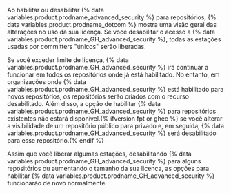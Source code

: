 Ao habilitar ou desabilitar {% data variables.product.prodname_advanced_security %} para repositórios, {% data variables.product.prodname_dotcom %} mostra uma visão geral das alterações no uso da sua licença. Se você desabilitar o acesso a {% data variables.product.prodname_GH_advanced_security %}, todas as estações usadas por committers "únicos" serão liberadas.

Se você exceder limite de licença, {% data variables.product.prodname_GH_advanced_security %} irá continuar a funcionar em todos os repositórios onde já está habilitado. No entanto, em organizações onde {% data variables.product.prodname_GH_advanced_security %} está habilitado para novos repositórios, os repositórios serão criados com o recurso desabilitado. Além disso, a opção de habilitar {% data variables.product.prodname_GH_advanced_security %} para repositórios existentes não estará disponível.{% ifversion fpt or ghec %} se você alterar a visibilidade de um repositório público para privado e, em seguida, {% data variables.product.prodname_GH_advanced_security %} será desabilitado para esse repositório.{% endif %}

Assim que você liberar algumas estações, desabilitando {% data variables.product.prodname_GH_advanced_security %} para alguns repositórios ou aumentando o tamanho da sua licença, as opções para habilitar {% data variables.product.prodname_GH_advanced_security %} funcionarão de novo normalmente.
